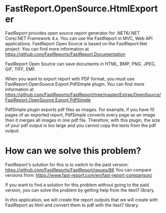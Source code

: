 # FastReport.OpenSource.HtmlExporter

FastReport provides open source report generator for .NET6/.NET Core/.NET Framework 4.x. You can use the FastReport in MVC, Web API applications. FastReport Open Source is based on the FastReport.Net project. You can find more information at https://github.com/FastReports/FastReport.Documentation

FastReport Open Source can save documents in HTML, BMP, PNG, JPEG, GIF, TIFF, EMF. 

When you want to export report with PDF format, you must use FastReport.OpenSource.Export.PdfSimple plugin. You can find more information at https://github.com/FastReports/FastReport/tree/master/Extras/OpenSource/FastReport.OpenSource.Export.PdfSimple

PdfSimple plugin exports pdf files as images. For example, if you have 10 pages of an exported report, PdfSimple converts every page as an image then it merges all images in one pdf file. Therefore, with this plugin, the size of your pdf output is too large and you cannot copy the texts from the pdf output. 

# How can we solve this problem?
FastReport's solution for this is to switch to the paid version: https://github.com/FastReports/FastReport/issues/86
You can compare versions from: https://www.fast-report.com/en/fast-report-comparison/

If you want to find a solution for this problem without going to the paid version, you can solve the problem by getting help from the itext7 library.

In this application, we will create the report outputs that we will create with FastReport as html and convert them to pdf with the itext7 library.


